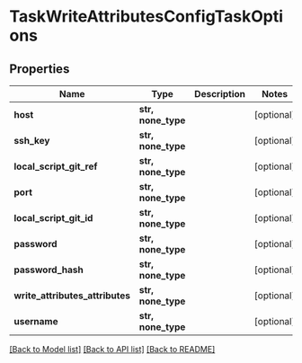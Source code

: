# TaskWriteAttributesConfigTaskOptions


## Properties
Name | Type | Description | Notes
------------ | ------------- | ------------- | -------------
**host** | **str, none_type** |  | [optional] 
**ssh_key** | **str, none_type** |  | [optional] 
**local_script_git_ref** | **str, none_type** |  | [optional] 
**port** | **str, none_type** |  | [optional] 
**local_script_git_id** | **str, none_type** |  | [optional] 
**password** | **str, none_type** |  | [optional] 
**password_hash** | **str, none_type** |  | [optional] 
**write_attributes_attributes** | **str, none_type** |  | [optional] 
**username** | **str, none_type** |  | [optional] 

[[Back to Model list]](../README.md#documentation-for-models) [[Back to API list]](../README.md#documentation-for-api-endpoints) [[Back to README]](../README.md)


